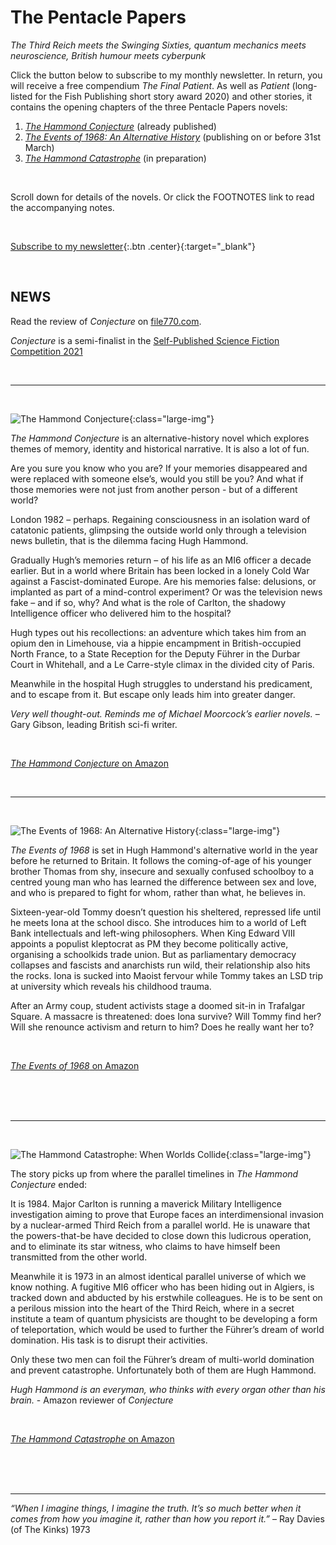 ﻿---
layout: home
menu: home
---

# The Pentacle Papers
*The Third Reich meets the Swinging Sixties, quantum mechanics meets neuroscience, British humour meets cyberpunk*
<br/>

Click the button below to subscribe to my monthly newsletter. In return, you will receive a free compendium *The Final Patient*. As well as *Patient* (long-listed for the Fish Publishing short story award 2020) and other stories, it contains the opening chapters of the three Pentacle Papers novels:

1. [*The Hammond Conjecture*](https://mybook.to/conjecture) (already published) 
2. [*The Events of 1968: An Alternative History*](https://mybook.to/events) (publishing on or before 31st March)
3. [*The Hammond Catastrophe*](https://mybook.to/catastrophe) (in preparation)

<br/>

Scroll down for details of the novels. Or click the FOOTNOTES link to read the accompanying notes.

<br/>

[Subscribe to my newsletter](https://mailchi.mp/b0fc2207af03/newsletter-signup){:.btn .center}{:target="_blank"}

<br/>


## NEWS

Read the review of *Conjecture* on [file770.com](http://file770.com/review-the-hammond-conjecture/). 

*Conjecture* is a semi-finalist in the [Self-Published Science Fiction Competition 2021](http://file770.com/team-file-770s-semifinalists-for-the-self-published-science-fiction-competition/comment-page-1/) 

<br/>

---

<br/>

![The Hammond Conjecture](/assets/img/cover-full-v4.png){:class="large-img"}

*The Hammond Conjecture* is an alternative-history novel which explores themes of memory, identity and historical narrative. It is also a lot of fun.

Are you sure you know who you are? If your memories disappeared and were replaced with someone else’s, would you still be you? And what if those memories were not just from another person - but of a different world?

London 1982 – perhaps. Regaining consciousness in an isolation ward of catatonic patients, glimpsing the outside world only through a television news bulletin, that is the dilemma facing Hugh Hammond.

Gradually Hugh’s memories return – of his life as an MI6 officer a decade earlier. But in a world where Britain has been locked in a lonely Cold War against a Fascist-dominated Europe. Are his memories false: delusions, or implanted as part of a mind-control experiment? Or was the television news fake – and if so, why? And what is the role of Carlton, the shadowy Intelligence officer who delivered him to the hospital?

Hugh types out his recollections: an adventure which takes him from an opium den in Limehouse, via a hippie encampment in British-occupied North France, to a State Reception for the Deputy Führer in the Durbar Court in Whitehall, and a Le Carre-style climax in the divided city of Paris.

Meanwhile in the hospital Hugh struggles to understand his predicament, and to escape from it. But escape only leads him into greater danger.

*Very well thought-out. Reminds me of Michael Moorcock’s earlier novels.* – Gary Gibson, leading British sci-fi writer. 

<br/>

[*The Hammond Conjecture* on Amazon](https://mybook.to/conjecture) 

​
<br/>

---

<br/>


![The Events of 1968: An Alternative History](/assets/img/events-uea-cover.png){:class="large-img"}


*The Events of 1968* is set in Hugh Hammond's alternative world in the year before he returned to Britain. It follows the coming-of-age of his younger brother Thomas from shy, insecure and sexually confused schoolboy to a centred young man who has learned the difference between sex and love, and who is prepared to fight for whom, rather than what, he believes in.

Sixteen-year-old Tommy doesn’t question his sheltered, repressed life until he meets Iona at the school disco. She introduces him to a world of Left Bank intellectuals and left-wing philosophers. When King Edward VIII appoints a populist kleptocrat as PM they become politically active, organising a schoolkids trade union. But as parliamentary democracy collapses and fascists and anarchists run wild, their relationship also hits the rocks. Iona is sucked into Maoist fervour while Tommy takes an LSD trip at university which reveals his childhood trauma.

After an Army coup, student activists stage a doomed sit-in in Trafalgar Square. A massacre is threatened: does Iona survive? Will Tommy find her? Will she renounce activism and return to him? Does he really want her to?

<br/>

[*The Events of 1968* on Amazon](https://mybook.to/events) 

​
<br/>
<br/>
<br/>

---

<br/>


![The Hammond Catastrophe: When Worlds Collide](/assets/img/cat-cover.png){:class="large-img"}


The story picks up from where the parallel timelines in *The Hammond Conjecture* ended:

It is 1984. Major Carlton is running a maverick Military Intelligence investigation aiming to prove that Europe faces an interdimensional invasion by a nuclear-armed Third Reich from a parallel world. He is unaware that the powers-that-be have decided to close down this ludicrous operation, and to eliminate its star witness, who claims to have himself been transmitted from the other world.

Meanwhile it is 1973 in an almost identical parallel universe of which we know nothing. A fugitive MI6 officer who has been hiding out in Algiers, is tracked down and abducted by his erstwhile colleagues. He is to be sent on a perilous mission into the heart of the Third Reich, where in a secret institute a team of quantum physicists are thought to be developing a form of teleportation, which would be used to further the Führer’s dream of world domination. His task is to disrupt their activities.

Only these two men can foil the Führer’s dream of multi-world domination and prevent catastrophe. Unfortunately both of them are Hugh Hammond.

*Hugh Hammond is an everyman, who thinks with every organ other than his brain.* - Amazon reviewer of *Conjecture*

<br/>

[*The Hammond Catastrophe* on Amazon](https://mybook.to/catastrophe) 

​
<br/>
<br/>
<br/>

---
_“When I imagine things, I imagine the truth. It’s so much better when it comes from how you imagine it, rather than how you report it.”_ – Ray Davies (of The Kinks) 1973
